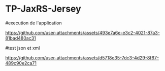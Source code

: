 # TP-JaxRS-Jersey


#execution de l'application


https://github.com/user-attachments/assets/493e7a6e-e3c2-4021-87a3-81bad480ac31

#test json et xml

https://github.com/user-attachments/assets/d5718e35-7dc3-4d29-8f67-489c90e2ca71








